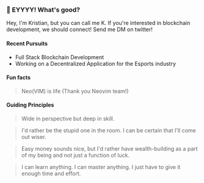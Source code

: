 ### 👋 EYYYY! What's good?

Hey, I'm Kristian, but you can call me K. If you're interested in blockchain development, we should connect! Send me DM on twitter!

#### Recent Pursuits

- Full Stack Blockchain Development
- Working on a Decentralized Application for the Esports industry

#### Fun facts

> Neo(VIM) is life (Thank you Neovim team!)

#### Guiding Principles

> Wide in perspective but deep in skill.

> I'd rather be the stupid one in the room. I can be certain that I'll come out wiser.

> Easy money sounds nice, but I'd rather have wealth-building as a part of my being and not just a function of luck.

> I can learn anything. I can master anything. I just have to give it enough time and effort.
